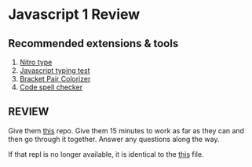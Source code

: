 # Javascript 1 Review

## Recommended extensions & tools

1. [Nitro type](https://www.nitrotype.com/)
2. [Javascript typing test](http://www.speedcoder.net/lessons/js/1/)
3. [Bracket Pair Colorizer](https://marketplace.visualstudio.com/items?itemName=CoenraadS.bracket-pair-colorizer)
4. [Code spell checker](https://marketplace.visualstudio.com/items?itemName=streetsidesoftware.code-spell-checker)

## REVIEW

Give them [this](https://repl.it/@awestenskow/javascript-1-review) repo. Give them 15 minutes to work as far as they can and then go through it together. Answer any questions along the way.

If that repl is no longer available, it is identical to the [this](javascript-1.js) file.
